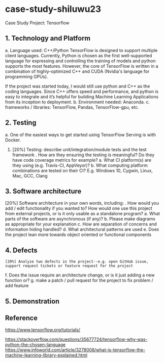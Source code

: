 # case-study-shiluwu23
Case Study Project: Tensorflow
## 1.	Technology and Platform
a.	Language used: C++/Python
TensorFlow is designed to support multiple client languages. Currently, Python is chosen as the first well-supported language for expressing and controlling the training of models and python supports the most features. However, the core of TensorFlow is written in a combination of highly-optimized C++ and CUDA (Nvidia's language for programming GPUs).

If the project was started today, I would still use python and C++ as the coding languages. Since C++ offers speed and performance, and python is easy to integrate and it’s helpful for building Machine Learning Applications from its inception to deployment.
b.	Environment needed: Anaconda.
c.	frameworks / libraries: TensorFlow, Pandas, TensorFlow-gpu, etc.
## 2.	Testing
a.	One of the easiest ways to get started using TensorFlow Serving is with Docker.
1.	[20%] Testing: describe unit/integration/module tests and the test framework
 .	How are they ensuring the testing is meaningful? Do they have code coverage metrics for example?
a.	What CI platform(s) are they using (e.g. Travis-CI, AppVeyor)?
b.	What computing platform combinations are tested on their CI? E.g. Windows 10, Cygwin, Linux, Mac, GCC, Clang

## 3. Software architecture
[20%] Software architecture in your own words, including:
 .	How would you add / edit functionality if you wanted to? How would one use this project from external projects, or is it only usable as a standalone program?
a.	What parts of the software are asynchronous (if any)?
b.	Please make diagrams as appropriate for your explanation
c.	How are separation of concerns and information hiding handled?
d.	What architectural patterns are used
e.	Does the project lean more towards object oriented or functional components
## 4. Defects
	[20%] Analyze two defects in the project--e.g. open GitHub issue, support request tickets or feature request for the project
f.	Does the issue require an architecture change, or is it just adding a new function or?
g.	 make a patch / pull request for the project to fix problem / add feature
## 5. Demonstration

## Reference
https://www.tensorflow.org/tutorials/

https://stackoverflow.com/questions/35677724/tensorflow-why-was-python-the-chosen-language
https://www.infoworld.com/article/3278008/what-is-tensorflow-the-machine-learning-library-explained.html
